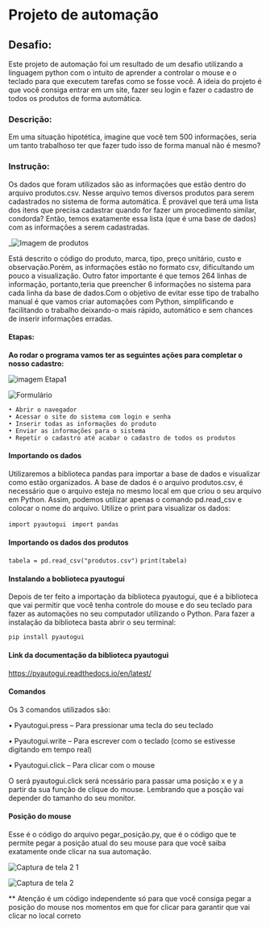 # Projeto de automação 
## Desafio:
Este projeto de automação foi um resultado de um desafio utilizando a linguagem python com o intuito de aprender a controlar o mouse e o teclado para que executem tarefas como se fosse você. A ideia do projeto é que você consiga entrar em um site, fazer seu login e fazer o cadastro de todos os produtos de forma automática.
### Descrição:
 Em uma situação hipotética, imagine que você tem 500 informações, seria um tanto trabalhoso ter que fazer tudo isso de forma manual não é mesmo?
### Instrução:
Os dados que foram utilizados são as informações que estão dentro do arquivo produtos.csv. Nesse arquivo temos diversos produtos para serem cadastrados no sistema de forma automática. É provável que terá uma lista dos itens que precisa cadastrar quando for fazer um procedimento similar, condorda? Então, temos exatamente essa lista (que é uma base de dados) com as informações a serem cadastradas.

_![Imagem de produtos](https://github.com/user-attachments/assets/b3afeb78-96c2-4a59-b344-820a0a67c9e6)

Está descrito o código do produto, marca, tipo, preço unitário, custo e observação.Porém, as informações estão no formato csv, dificultando um pouco a visualização.  Outro fator importante é que temos 264 linhas de informação, portanto,teria que preencher 6 informações no sistema para cada linha da base de dados.Com o objetivo de evitar esse tipo de trabalho manual é que vamos criar automações com Python, simplificando e facilitando o trabalho deixando-o mais rápido, automático e sem chances de inserir informações erradas.
#### Etapas:
**Ao rodar o programa vamos ter as seguintes ações para completar o nosso cadastro:**

![imagem Etapa1](https://github.com/user-attachments/assets/e2b05c33-8a95-49b0-910c-7898d85fe26f)

![Formulário](https://github.com/user-attachments/assets/15501b81-bd3a-4340-b8ca-092ec04aafac)

    • Abrir o navegador
    • Acessar o site do sistema com login e senha
    • Inserir todas as informações do produto
    • Enviar as informações para o sistema
    • Repetir o cadastro até acabar o cadastro de todos os produtos

#### Importando os dados

Utilizaremos a biblioteca pandas para importar a base de dados e visualizar como estão organizados. A base de dados é o arquivo produtos.csv, é necessário que o arquivo esteja no mesmo local em que criou o seu arquivo em Python. Assim, podemos utilizar apenas o comando pd.read_csv e colocar o nome do arquivo. Utilize o print para visualizar os dados:

```import pyautogui```
``` import pandas```
#### Importando os dados dos produtos

```tabela = pd.read_csv("produtos.csv")```
```print(tabela)```

#### Instalando a boblioteca pyautogui

Depois de ter feito a importação da biblioteca pyautogui, que é a biblioteca que vai permitir que você tenha controle do mouse e do seu teclado para fazer as automações no seu computador utilizando o Python. Para fazer a instalação da biblioteca basta abrir o seu terminal:

```pip install pyautogui``` 
#### Link da documentação da biblioteca pyautogui

https://pyautogui.readthedocs.io/en/latest/

#### Comandos

Os 3 comandos utilizados são:

 • Pyautogui.press – Para pressionar uma tecla do seu teclado
 
 • Pyautogui.write – Para escrever com o teclado (como se estivesse digitando em tempo real)
 
 • Pyautogui.click – Para clicar com o mouse

O será pyautogui.click será ncessário para passar uma posição x e y a partir da sua função de clique do mouse. Lembrando que a posção vai depender do tamanho do seu monitor.

#### Posição do mouse

Esse é o código do arquivo pegar_posição.py, que é o código que te permite pegar a posição atual do seu mouse para que você saiba exatamente onde clicar na sua automação.

![Captura de tela 2 1](https://github.com/user-attachments/assets/6ea21a90-ef6d-42d4-b587-07172bb72a29)

![Captura de tela 2](https://github.com/user-attachments/assets/b8b612c2-9798-4889-9d38-cd1202d95768)

** Atenção é um código independente só para que você consiga pegar a 
posição do mouse nos momentos em que for clicar para garantir que vai clicar no local correto

